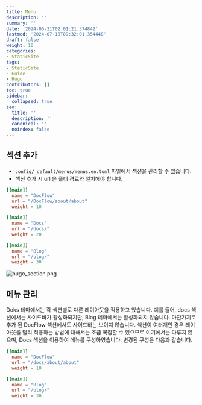 ```yaml
---
title: Menu
description: ''
summary: ''
date: '2024-06-21T02:01:21.374842'
lastmod: '2024-07-18T09:32:01.354448'
draft: false
weight: 10
categories:
- StaticSite
tags:
- StaticSite
- Guide
- Hugo
contributors: []
toc: true
sidebar:
  collapsed: true
seo:
  title: ''
  description: ''
  canonical: ''
  noindex: false
---
```


## 섹션 추가

- `config/_default/menus/menus.en.toml` 파일에서 섹션을 관리할 수 있습니다.
- 섹션 추가 시 url 은 폴더 경로와 일치해야 합니다.

```toml file:menus.en.toml
[[main]]
  name = "DocFlow"
  url = "/DocFlow/about/about"
  weight = 10

[[main]]
  name = "Docs"
  url = "/docs/"
  weight = 20

[[main]]
  name = "Blog"
  url = "/blog/"
  weight = 30
```

![hugo_section.png](/Resources/hugo_section.png)

## 메뉴 관리

Doks 테마에서는 각 섹션별로 다른 레이아웃을 적용하고 있습니다.
예를 들어, docs 섹션에서는 사이드바가 활성화되지만, Blog 테마에서는 활성화되지 않습니다.
마찬가지로 추가 된 DocFlow 섹션에서도 사이드바는 보이지 않습니다.
섹션이 여러개인 경우 레이아웃을 달리 적용하는 방법에 대해서는 조금 복잡할 수 있으므로 여기에서는 다루지 않으며, Docs 섹션을 이용하여 메뉴를 구성하였습니다.
변경된 구성은 다음과 같습니다.

```toml
[[main]]
  name = "DocFlow"
  url = "/docs/about/about"
  weight = 10

[[main]]
  name = "Blog"
  url = "/blog/"
  weight = 30
```